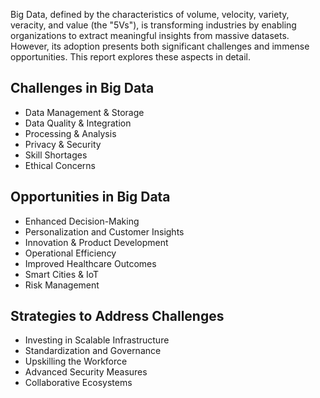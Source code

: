 Big Data, defined by the characteristics of volume, velocity, variety, veracity, and value (the "5Vs"), is transforming industries by enabling organizations to extract meaningful insights from massive datasets.
However, its adoption presents both significant challenges and immense opportunities. This report explores these aspects in detail.

## Challenges in Big Data

- Data Management & Storage
- Data Quality & Integration
- Processing & Analysis
- Privacy & Security
- Skill Shortages
- Ethical Concerns

## Opportunities in Big Data

- Enhanced Decision-Making
- Personalization and Customer Insights
- Innovation & Product Development
- Operational Efficiency
- Improved Healthcare Outcomes
- Smart Cities & IoT
- Risk Management

## Strategies to Address Challenges

- Investing in Scalable Infrastructure
- Standardization and Governance
- Upskilling the Workforce
- Advanced Security Measures
- Collaborative Ecosystems
